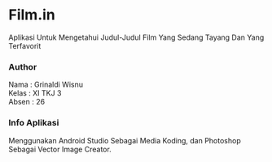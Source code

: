 # Film.in
Aplikasi Untuk Mengetahui Judul-Judul Film Yang Sedang Tayang Dan Yang Terfavorit

<h3>Author</h3>
Nama : Grinaldi Wisnu<br> 
Kelas : XI TKJ 3<br>
Absen : 26

<h3>Info Aplikasi</h3>
Menggunakan Android Studio Sebagai Media Koding, dan Photoshop Sebagai Vector Image Creator.

